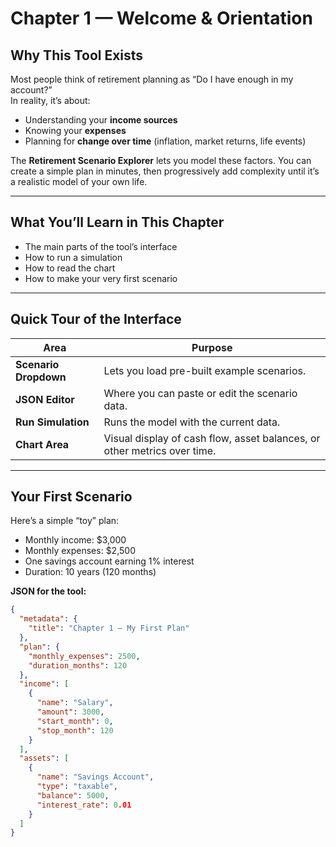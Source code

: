 # Chapter 1 — Welcome & Orientation

## Why This Tool Exists
Most people think of retirement planning as “Do I have enough in my account?”  
In reality, it’s about:
- Understanding your **income sources**
- Knowing your **expenses**
- Planning for **change over time** (inflation, market returns, life events)

The **Retirement Scenario Explorer** lets you model these factors. You can create a simple plan in minutes, then progressively add complexity until it’s a realistic model of your own life.

---

## What You’ll Learn in This Chapter
- The main parts of the tool’s interface
- How to run a simulation
- How to read the chart
- How to make your very first scenario

---

## Quick Tour of the Interface

| Area | Purpose |
|------|---------|
| **Scenario Dropdown** | Lets you load pre-built example scenarios. |
| **JSON Editor** | Where you can paste or edit the scenario data. |
| **Run Simulation** | Runs the model with the current data. |
| **Chart Area** | Visual display of cash flow, asset balances, or other metrics over time. |

---

## Your First Scenario

Here’s a simple “toy” plan:
- Monthly income: \$3,000
- Monthly expenses: \$2,500
- One savings account earning 1% interest
- Duration: 10 years (120 months)

**JSON for the tool:**

```json
{
  "metadata": {
    "title": "Chapter 1 — My First Plan"
  },
  "plan": {
    "monthly_expenses": 2500,
    "duration_months": 120
  },
  "income": [
    {
      "name": "Salary",
      "amount": 3000,
      "start_month": 0,
      "stop_month": 120
    }
  ],
  "assets": [
    {
      "name": "Savings Account",
      "type": "taxable",
      "balance": 5000,
      "interest_rate": 0.01
    }
  ]
}
